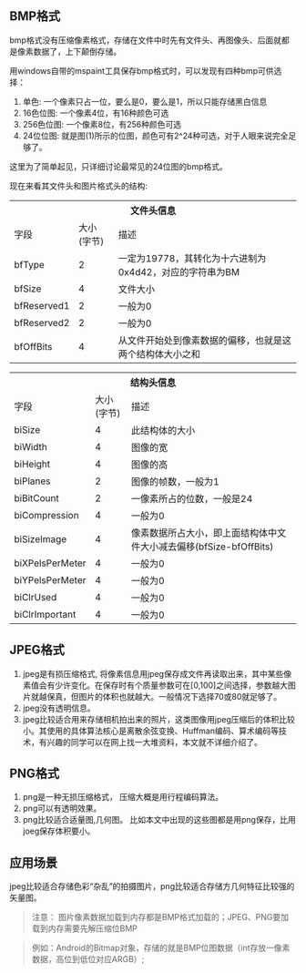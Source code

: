 ## BMP格式

bmp格式没有压缩像素格式，存储在文件中时先有文件头、再图像头、后面就都是像素数据了，上下颠倒存储。

用windows自带的mspaint工具保存bmp格式时，可以发现有四种bmp可供选择：
1. 单色: 一个像素只占一位，要么是0，要么是1，所以只能存储黑白信息
2. 16色位图: 一个像素4位，有16种颜色可选
3. 256色位图: 一个像素8位，有256种颜色可选
4. 24位位图: 就是图(1)所示的位图，颜色可有2^24种可选，对于人眼来说完全足够了。

这里为了简单起见，只详细讨论最常见的24位图的bmp格式。

现在来看其文件头和图片格式头的结构:

<table>
  <tr>
    <th colspan="3">文件头信息</th>
  </tr>
  <tr>
    <td>字段</td>
    <td >大小(字节)</td>
    <td>描述</td>
  </tr>
  <tr>
    <td>bfType</td>
    <td>2</td>
    <td>一定为19778，其转化为十六进制为0x4d42，对应的字符串为BM</td>
  </tr>
  <tr>
    <td>bfSize</td>
    <td>4</td>
    <td>文件大小</td>
  </tr>
  <tr>
    <td>bfReserved1</td>
    <td>2</td>
    <td>一般为0 </td>
  </tr>
  <tr>
    <td>bfReserved2</td>
    <td>2</td>
    <td>一般为0 </td>
  </tr>
    <tr>
    <td>bfOffBits</td>
    <td>4</td>
    <td> 从文件开始处到像素数据的偏移，也就是这两个结构体大小之和 </td>
  </tr>
</table>


<table>
  <tr>
    <th colspan="3">结构头信息</th>
  </tr>
  <tr>
    <td>字段</td>
    <td >大小(字节)</td>
    <td>描述</td>
  </tr>
  <tr>
    <td>biSize</td>
    <td>4</td>
    <td>此结构体的大小 </td>
  </tr>
   <tr>
    <td>biWidth</td>
    <td>4</td>
    <td>图像的宽 </td>
  </tr>
     <tr>
    <td>biHeight </td>
    <td>4</td>
    <td>图像的高</td>
  </tr>
  <tr>
    <td>biPlanes  </td>
    <td>2</td>
    <td>图像的帧数，一般为1</td>
  </tr>
  <tr>
    <td>biBitCount   </td>
    <td>2</td>
    <td>一像素所占的位数，一般是24</td>
  </tr>
    <tr>
    <td>biCompression    </td>
    <td>4</td>
    <td>一般为0 </td>
  </tr>
     <tr>
    <td>biSizeImage     </td>
    <td>4</td>
    <td>像素数据所占大小，即上面结构体中文件大小减去偏移(bfSize-bfOffBits) </td>
  </tr>
       <tr>
    <td>biXPelsPerMeter      </td>
    <td>4</td>
    <td> 一般为0 </td>
  </tr>
        <tr>
    <td>biYPelsPerMeter      </td>
    <td>4</td>
    <td> 一般为0 </td>
  </tr>
         <tr>
    <td>biClrUsed        </td>
    <td>4</td>
    <td> 一般为0 </td>
  </tr>
           <tr>
    <td>biClrImportant         </td>
    <td>4</td>
    <td> 一般为0 </td>
  </tr>
</table>

## JPEG格式

1. jpeg是有损压缩格式, 将像素信息用jpeg保存成文件再读取出来，其中某些像素值会有少许变化。在保存时有个质量参数可在[0,100]之间选择，参数越大图片就越保真，但图片的体积也就越大。一般情况下选择70或80就足够了。
2. jpeg没有透明信息。
3. jpeg比较适合用来存储相机拍出来的照片，这类图像用jpeg压缩后的体积比较小。其使用的具体算法核心是离散余弦变换、Huffman编码、算术编码等技术，有兴趣的同学可以在网上找一大堆资料，本文就不详细介绍了。

## PNG格式

1. png是一种无损压缩格式， 压缩大概是用行程编码算法。
2. png可以有透明效果。
3. png比较适合适量图,几何图。 比如本文中出现的这些图都是用png保存，比用joeg保存体积要小。

## 应用场景

jpeg比较适合存储色彩“杂乱”的拍摄图片，png比较适合存储方几何特征比较强的矢量图。

>注意： 图片像素数据加载到内存都是BMP格式加载的；JPEG、PNG要加载到内存需要先解压缩位BMP

>例如：Android的Bitmap对象，存储的就是BMP位图数据（int存放一像素数据，高位到低位对应ARGB）;
